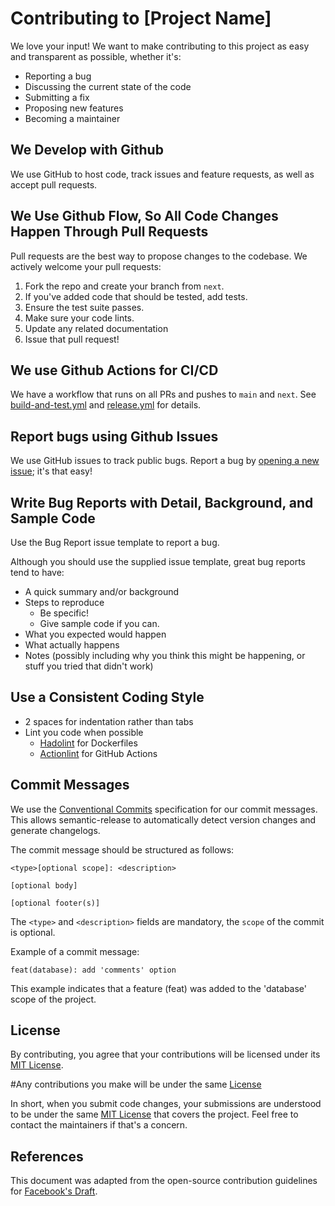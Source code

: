 # Contributing to [Project Name]

We love your input! We want to make contributing to this project as easy and transparent as possible, whether it's:

- Reporting a bug
- Discussing the current state of the code
- Submitting a fix
- Proposing new features
- Becoming a maintainer

## We Develop with Github

We use GitHub to host code, track issues and feature requests, as well as accept pull requests.

## We Use Github Flow, So All Code Changes Happen Through Pull Requests

Pull requests are the best way to propose changes to the codebase. We actively welcome your pull requests:

1. Fork the repo and create your branch from `next`.
2. If you've added code that should be tested, add tests.
3. Ensure the test suite passes.
4. Make sure your code lints.
5. Update any related documentation
6. Issue that pull request!

## We use Github Actions for CI/CD

We have a workflow that runs on all PRs and pushes to `main` and `next`. See [build-and-test.yml](./.github/workflows/build-and-test.yml) and [release.yml](./.github/workflows/release.yml) for details.

## Report bugs using Github Issues

We use GitHub issues to track public bugs. Report a bug by [opening a new issue](NEW_ISSUE_LINK); it's that easy!

## Write Bug Reports with Detail, Background, and Sample Code

Use the Bug Report issue template to report a bug.

Although you should use the supplied issue template, great bug reports tend to have:

- A quick summary and/or background
- Steps to reproduce
  - Be specific!
  - Give sample code if you can.
- What you expected would happen
- What actually happens
- Notes (possibly including why you think this might be happening, or stuff you tried that didn't work)

## Use a Consistent Coding Style

* 2 spaces for indentation rather than tabs
* Lint you code when possible
  * [Hadolint](https://github.com/hadolint/hadolint) for Dockerfiles
  * [Actionlint](https://github.com/rhysd/actionlint) for GitHub Actions

## Commit Messages

We use the [Conventional Commits](https://www.conventionalcommits.org/) specification for our commit messages. This allows semantic-release to automatically detect version changes and generate changelogs.

The commit message should be structured as follows:
```
<type>[optional scope]: <description>

[optional body]

[optional footer(s)]
```
The `<type>` and `<description>` fields are mandatory, the `scope` of the commit is optional.

Example of a commit message:
```
feat(database): add 'comments' option
```

This example indicates that a feature (feat) was added to the 'database' scope of the project.

## License

By contributing, you agree that your contributions will be licensed under its [MIT License](LICENSE).

#Any contributions you make will be under the same [License](LICENSE)

In short, when you submit code changes, your submissions are understood to be under the same [MIT License](LICENSE) that covers the project. Feel free to contact the maintainers if that's a concern.

## References

This document was adapted from the open-source contribution guidelines for [Facebook's Draft](https://github.com/facebook/draft-js/blob/master/CONTRIBUTING.md).
